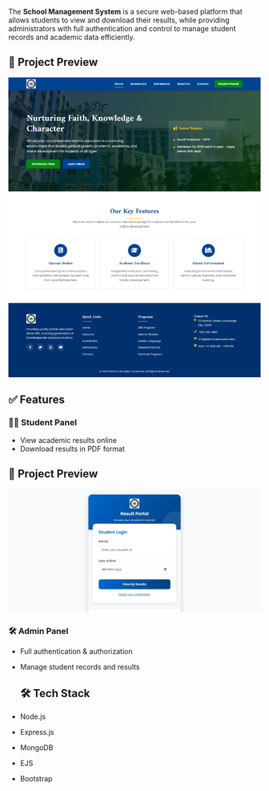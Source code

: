 The **School Management System** is a secure web-based platform that allows students to view and download their results, while providing administrators with full authentication and control to manage student records and academic data efficiently.  

## 📸 Project Preview  
![App Screenshot](https://github.com/skimtaj/School-Management-Project/raw/5f0a034c6b1fee48c9c237bd3b4fdea5eaf743a7/screencapture-localhost-3000-JUK-2025-08-16-14_53_47%20(1).jpg)


## ✅ Features  
### 👩‍🎓 Student Panel  
- View academic results online  
- Download results in PDF format
  
## 📸 Project Preview  
![App Screenshot](https://github.com/skimtaj/School-Management-Project/raw/f14b427e2afab402407b31e3a40475b31d798bb2/WhatsApp%20Image%202025-08-16%20at%203.15.30%20PM.jpeg)


### 🛠️ Admin Panel  
- Full authentication & authorization  
- Manage student records and results

  ## 🛠️ Tech Stack  
- Node.js  
- Express.js  
- MongoDB  
- EJS  
- Bootstrap  
